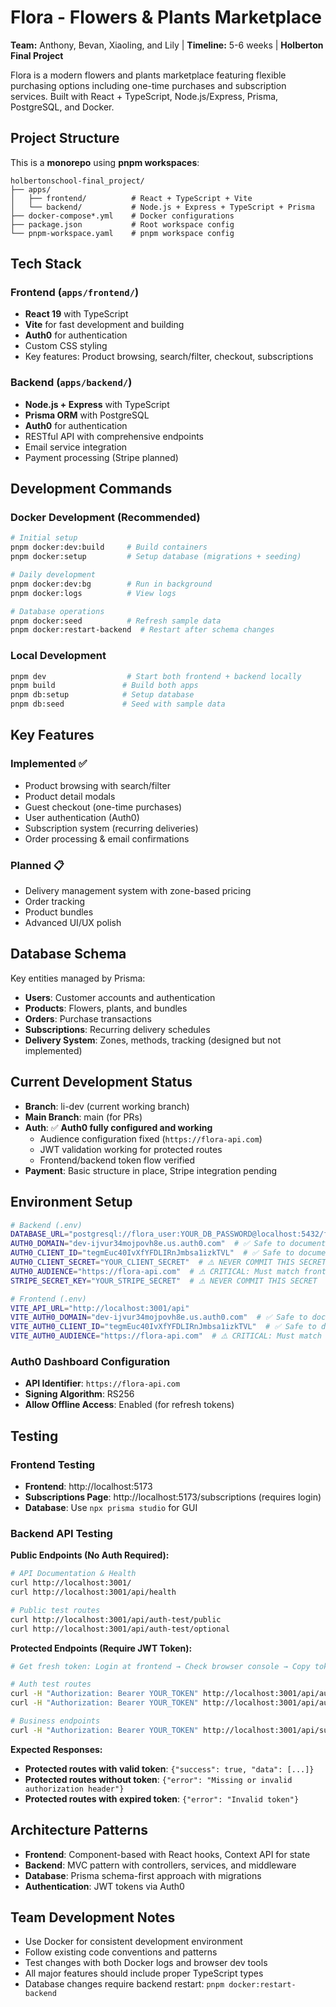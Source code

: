 # Flora - Flowers & Plants Marketplace

**Team:** Anthony, Bevan, Xiaoling, and Lily | **Timeline:** 5-6 weeks | **Holberton Final Project**

Flora is a modern flowers and plants marketplace featuring flexible purchasing options including one-time purchases and subscription services. Built with React + TypeScript, Node.js/Express, Prisma, PostgreSQL, and Docker.

## Project Structure

This is a **monorepo** using **pnpm workspaces**:

```
holbertonschool-final_project/
├── apps/
│   ├── frontend/          # React + TypeScript + Vite
│   └── backend/           # Node.js + Express + TypeScript + Prisma
├── docker-compose*.yml    # Docker configurations
├── package.json           # Root workspace config
└── pnpm-workspace.yaml    # pnpm workspace config
```

## Tech Stack

### Frontend (`apps/frontend/`)
- **React 19** with TypeScript
- **Vite** for fast development and building
- **Auth0** for authentication
- Custom CSS styling
- Key features: Product browsing, search/filter, checkout, subscriptions

### Backend (`apps/backend/`)
- **Node.js + Express** with TypeScript
- **Prisma ORM** with PostgreSQL
- **Auth0** for authentication
- RESTful API with comprehensive endpoints
- Email service integration
- Payment processing (Stripe planned)

## Development Commands

### Docker Development (Recommended)
```bash
# Initial setup
pnpm docker:dev:build     # Build containers
pnpm docker:setup         # Setup database (migrations + seeding)

# Daily development
pnpm docker:dev:bg        # Run in background
pnpm docker:logs          # View logs

# Database operations
pnpm docker:seed          # Refresh sample data
pnpm docker:restart-backend  # Restart after schema changes
```

### Local Development
```bash
pnpm dev                  # Start both frontend + backend locally
pnpm build               # Build both apps
pnpm db:setup            # Setup database
pnpm db:seed             # Seed with sample data
```

## Key Features

### Implemented ✅
- Product browsing with search/filter
- Product detail modals
- Guest checkout (one-time purchases)
- User authentication (Auth0)
- Subscription system (recurring deliveries)
- Order processing & email confirmations

### Planned 📋
- Delivery management system with zone-based pricing
- Order tracking
- Product bundles
- Advanced UI/UX polish

## Database Schema

Key entities managed by Prisma:
- **Users**: Customer accounts and authentication
- **Products**: Flowers, plants, and bundles
- **Orders**: Purchase transactions
- **Subscriptions**: Recurring delivery schedules
- **Delivery System**: Zones, methods, tracking (designed but not implemented)

## Current Development Status

- **Branch**: li-dev (current working branch)
- **Main Branch**: main (for PRs)
- **Auth**: ✅ **Auth0 fully configured and working**
  - Audience configuration fixed (`https://flora-api.com`)
  - JWT validation working for protected routes
  - Frontend/backend token flow verified
- **Payment**: Basic structure in place, Stripe integration pending

## Environment Setup

```bash
# Backend (.env)
DATABASE_URL="postgresql://flora_user:YOUR_DB_PASSWORD@localhost:5432/flora_db"  # ⚠️ NEVER COMMIT PASSWORD
AUTH0_DOMAIN="dev-ijvur34mojpovh8e.us.auth0.com"  # ✅ Safe to document
AUTH0_CLIENT_ID="tegmEuc40IvXfYFDLIRnJmbsa1izkTVL"  # ✅ Safe to document (public)
AUTH0_CLIENT_SECRET="YOUR_CLIENT_SECRET"  # ⚠️ NEVER COMMIT THIS SECRET
AUTH0_AUDIENCE="https://flora-api.com"  # ⚠️ CRITICAL: Must match frontend
STRIPE_SECRET_KEY="YOUR_STRIPE_SECRET"  # ⚠️ NEVER COMMIT THIS SECRET

# Frontend (.env)
VITE_API_URL="http://localhost:3001/api"
VITE_AUTH0_DOMAIN="dev-ijvur34mojpovh8e.us.auth0.com"  # ✅ Safe to document
VITE_AUTH0_CLIENT_ID="tegmEuc40IvXfYFDLIRnJmbsa1izkTVL"  # ✅ Safe to document (public)
VITE_AUTH0_AUDIENCE="https://flora-api.com"  # ⚠️ CRITICAL: Must match backend
```

### Auth0 Dashboard Configuration
- **API Identifier**: `https://flora-api.com`
- **Signing Algorithm**: RS256
- **Allow Offline Access**: Enabled (for refresh tokens)

## Testing

### Frontend Testing
- **Frontend**: http://localhost:5173
- **Subscriptions Page**: http://localhost:5173/subscriptions (requires login)
- **Database**: Use `npx prisma studio` for GUI

### Backend API Testing

**Public Endpoints (No Auth Required):**
```bash
# API Documentation & Health
curl http://localhost:3001/
curl http://localhost:3001/api/health

# Public test routes
curl http://localhost:3001/api/auth-test/public
curl http://localhost:3001/api/auth-test/optional
```

**Protected Endpoints (Require JWT Token):**
```bash
# Get fresh token: Login at frontend → Check browser console → Copy token

# Auth test routes
curl -H "Authorization: Bearer YOUR_TOKEN" http://localhost:3001/api/auth-test/protected
curl -H "Authorization: Bearer YOUR_TOKEN" http://localhost:3001/api/auth-test/verify-token

# Business endpoints
curl -H "Authorization: Bearer YOUR_TOKEN" http://localhost:3001/api/subscriptions
```

**Expected Responses:**
- **Protected routes with valid token**: `{"success": true, "data": [...]}`
- **Protected routes without token**: `{"error": "Missing or invalid authorization header"}`
- **Protected routes with expired token**: `{"error": "Invalid token"}`

## Architecture Patterns

- **Frontend**: Component-based with React hooks, Context API for state
- **Backend**: MVC pattern with controllers, services, and middleware
- **Database**: Prisma schema-first approach with migrations
- **Authentication**: JWT tokens via Auth0

## Team Development Notes

- Use Docker for consistent development environment
- Follow existing code conventions and patterns
- Test changes with both Docker logs and browser dev tools
- All major features should include proper TypeScript types
- Database changes require backend restart: `pnpm docker:restart-backend`
